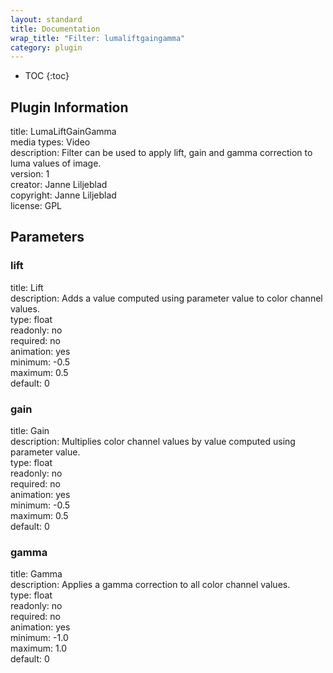 ```yaml
---
layout: standard
title: Documentation
wrap_title: "Filter: lumaliftgaingamma"
category: plugin
---
```

* TOC
{:toc}

## Plugin Information

title: LumaLiftGainGamma  
media types:
Video  
description: Filter can be used to apply lift, gain and gamma correction to luma values of image.  
version: 1  
creator: Janne Liljeblad  
copyright: Janne Liljeblad  
license: GPL  

## Parameters

### lift

title: Lift    
description:
Adds a value computed using parameter value to color channel values.  
type: float  
readonly: no  
required: no  
animation: yes  
minimum: -0.5  
maximum: 0.5  
default: 0  

### gain

title: Gain    
description:
Multiplies color channel values by value computed using parameter value.  
type: float  
readonly: no  
required: no  
animation: yes  
minimum: -0.5  
maximum: 0.5  
default: 0  

### gamma

title: Gamma    
description:
Applies a gamma correction to all color channel values.  
type: float  
readonly: no  
required: no  
animation: yes  
minimum: -1.0  
maximum: 1.0  
default: 0  

